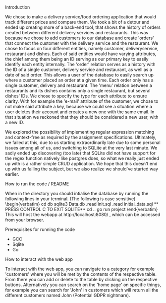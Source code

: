 Introduction

We chose to make a delivery service/food ordering application that would track different prices and compare them. We took a bit of a detour and ended up creating more of a back-end tool, that shows the history of orders created between different delivery services and restaurants. This was because we chose to add customers to our database and create 'orders' that connect the customer with the delivery service and the restaurant. We chose to focus on four different entities, namely customer, deliveryservice, restaurant and dishes. Each of said entities would have varying attributes, the chief among them being an ID serving as our primary key to easily identify each entity internally. The 'order' relation serves as a history with the ID of a single customer, delivery service and restaurant, as well as a date of said order. This allows a user of the database to easily search up where a customer placed an order at a given time. Each order only has a single customer, delivery and restaurant. The 'menu' relation between a restaurants and its dishes contains only a single restaurant, but several dishes' IDs. We chose to specify the type for each attribute to ensure clarity. With for example the 'e-mail' attribute of the customer, we chose to not make said attribute a key, because we could see a situation where a user deletes their account and creates a new one with the same email. In that situation we reckoned that they should be considered a new user, with a new ID.


We explored the possibility of implementing regular expression matching and context-free as required by the assignment specifications. Ultimately, we failed at this, due to us starting extraordinarily late due to some personal issues among all of us, and switching to SQLite at the very last minute. We sadly ended up discovering (too late) that SQLite did not have support for the regex function natively like postgres does, so what we really just ended up with is a rather simple CRUD application. We hope that this doesn't end up with us failing the subject, but we also realize we should've started way earlier. 

How to run the code / README

When in the directory you should intialise the database by running the following lines in your terminal. (The following is case sensitive)
\begin{verbatim}
    cd db
    sqlite3 Data.db
    .read init.sql
    .read initial_data.sql
    ** PRESS CONTROL C TO EXIT SQLITE**
    cd ..
    go run project
\end{verbatim}
This will host the webapp at http://localhost:8080/ , which can be accessed from your browser.

Prerequisites for running the code
- GCC
- Sqlite
- Go

How to interact with the web app

To interact with the web app, you can navigate to a category for example 'customers' where you will be met by the contents of the respective table. From there you can add or delete to the table by clicking on the respective buttons. Alternatively you can search on the 'home page' on specific things, for example you can search for 'John' in customers which will return all the different customers named John (Potential GDPR nightmare). 

